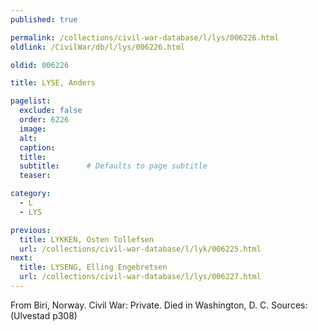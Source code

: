 ```yaml
---
published: true

permalink: /collections/civil-war-database/l/lys/006226.html
oldlink: /CivilWar/db/l/lys/006226.html

oldid: 006226

title: LYSE, Anders

pagelist:
  exclude: false
  order: 6226
  image: 
  alt:
  caption:
  title:
  subtitle:      # Defaults to page subtitle
  teaser:

category: 
  - L 
  - LYS

previous:
  title: LYKKEN, Osten Tollefsen
  url: /collections/civil-war-database/l/lyk/006225.html  
next:
  title: LYSENG, Elling Engebretsen
  url: /collections/civil-war-database/l/lys/006227.html   
---
```

From Biri, Norway. Civil War: Private. Died in Washington, D. C. Sources: (Ulvestad p308)